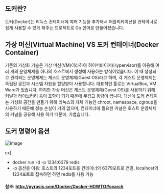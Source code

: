 ## 도커란?

도커(Docker)는 리눅스 컨테이너에 여러 기능을 추가해서 어플리케이션을 컨테이너로 쉽게 사용할 수 있게 해주는 프로젝트로 Go 언어로 만들어졌습니다.

## 가상 머신(Virtual Machine) VS 도커 컨테이너(Docker Container)
기존의 가상화 기술은 가상 머신(VM)이라하여 하이퍼바이저(Hypervisor)를 이용해 여러 개의 운영체제를 하나의 호스트에서 생성해 사용하는 방식이었습니다. 
이 때 생성되고 관리되는 운영체제는 게스트 운영체제(Guest OS)라고 하며, 각 게스트 운영체제는 독립된 공간과 시스템 자원을 할당받아 사용합니다. 
대표적인 툴로는 VirtualBox, VM Ware가 있습니다.
하지만 가상 머신은 게스트 운영체제(Guest OS)를 사용하기 위해 커널과 라이브러리 등이 포함이 되기 때문에 무겁고 용량이 큽니다. 
대신에 도커 컨테이는 가상화 공간을 만들기 위해 리눅스의 자체 기능인 chroot, namespace, cgroup을 사용하기 때문에 성능 손실이 거의 없으며,
컨테이너에 필요한 커널은 호스트 운영체제의 커널을 공유해 사용 하기 때문에, 가볍습니다.


## 도커 명령어 옵션

![image](https://user-images.githubusercontent.com/22395934/89712235-85d26200-d9ca-11ea-80d5-5e7d64ac9d74.png)


ex)
- docker run -d -p 1234:6379 redis
- -p 옵션을 이용: 호스트의 1234포트를 컨테이너의 6379포트로 연결, localhost의 1234포트로 접속하면 하면 redis를 사용 가능



#### 참조: http://pyrasis.com/Docker/Docker-HOWTO#search
